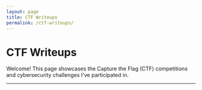 ```yaml
---
layout: page
title: CTF Writeups
permalink: /ctf-writeups/
---
```


# CTF Writeups

Welcome! This page showcases the Capture the Flag (CTF) competitions and cybersecurity challenges I've participated in.

---

<!--
# National Cyber League Spring 2025 CTF

![NCL Spring 2025 Team Game](assets/img/NCL-Team-Game.png)

I competed with six other SANS classmates in the NCL Spring 2025 Team Game, placing **63rd out of 4,798 teams nationwide**, ranking within the **top 1.3% of all competitors**. The CTF ran from Friday, April 25 through Sunday, April 27.

Throughout the event, I gained hands-on experience across several cybersecurity domains, including log analysis, network scanning and reconnaissance, network traffic analysis, password cracking, and more. I was able to apply many of the techniques I learned from SEC401 (GSEC) and SEC504 (GCIH).

---

## Several key techniques and areas I focused on during this CTF were:

### YARA Rule Development:

I wrote custom YARA rules to identify malware-infected files by detecting XOR decryption routines and other malicious attributes.

---

### Advanced Nmap Scanning:

I researched and executed a variety of Nmap scans to discover services running on non-standard ports and evade firewall detection, including:

- **Source Port Manipulation with Decoy Techniques:**
nmap -sS -PN -g 80 -D RND:10 -T2

- **Packet Fragmentation and MAC Spoofing:**
nmap -sS -T2 -f -g 53 --spoof-mac 0

- **FIN and ACK Scan Techniques:**
nmap -sF nmap -sA


Fyodor’s book, *NMAP Network Scanning*, was invaluable in creating the Nmap scans.

---

### Network Traffic Analysis and File Reconstruction:

I improved my Wireshark and TShark skills by solving network traffic analysis challenges, including analyzing `.pcap` files to:

- Apply protocol-specific filters to isolate pgsql traffic streams.
- Identify large Data Row responses.
- Reconstruct full application-layer payloads using Follow TCP Stream analysis.

Chris Sanders’ book, *Practical Packet Analysis*, was a great resource.

---

### Manual Artifact Extraction and Recovery:

I recovered embedded files to solve this challenge by:

- Extracting raw hex-encoded payloads from network traffic.
- Normalizing data by removing `\x` escape sequences using `sed`.
- Rebuilding binary files using `xxd` to discover the password that unlocked a protected archive.

---

# The “Happypotamus” OSINT Challenge

This NCL OSINT challenge provided the below picture and asked a series of questions, starting with where you can buy this item. Follow-up questions asked you to identify the crochet pattern, who created the pattern, the item’s price, and when it first went on sale.

![CTF OSINT Image](assets/img/1.png)

## Solution Methodology

### (1) Reverse Image Search

I uploaded the image to [TinEye](https://tineye.com/), which is a reverse image search website. TinEye showed the following results:

![TinEye Reverse Image Search Results](assets/img/2.png)

I followed the first URL to [Ravelry](https://www.ravelry.com/patterns/library/happypotamus-the-happy-hippo), which is a website that allows users to sell crochet patterns. This URL brought me to Heidi Bears’ **“Happypotamus The Happy Hippo”** crochet pattern, where I found the matching image:

![Revelry Happypotamus Image](assets/img/3.png)

Other popular reverse image search sites include:

- [Google Images](https://images.google.com)
- [Bing Visual Search](https://www.bing.com/visualsearch)
- [Yandex Images](https://yandex.com/images)

### (2) The Crochet Pattern & Its Creators

The next portion of the challenge asked you to identify the Happypotamus’s crochet pattern and its creators. I solved this by carefully reading the Ravelry webpage and its linked pages. These pages revealed that the Happypotamus pattern uses an **African Flower hexagon motif pattern**.

The Ravelry site linked to a blog post identifying **Lounette Fourie** and **Anita Roussouw** as the African Flower hexagon pattern’s creators. I verified this on multiple websites using the following Google Dork search:

```text
"African Flower" AND hexagon AND ("Lounette Fourie" OR "Anita Roussouw")
```

### (3) Original Sales Date

A tricky question asked when the Happypotamus was first listed for sale. I first reviewed the Ravelry Happypotamus website and saw that the webpage was created and first published in **April 2013**.

![Webpage Creation Date](assets/img/4.png)

I next checked the [Wayback Machine](https://archive.org) and entered the Happypotamus URL, but the first snapshot of the webpage was from **2015**.

![WayBack Machine Screenshot](assets/img/5.png)

Although I couldn’t find a definitive source stating when the item was first listed for sale, the correct answer was **April 21, 2013** (the webpage creation date).

---

This OSINT question provided a fun reverse image and information search challenge. I look forward to applying many of the techniques I learned from this CTF in my home lab.
-->
